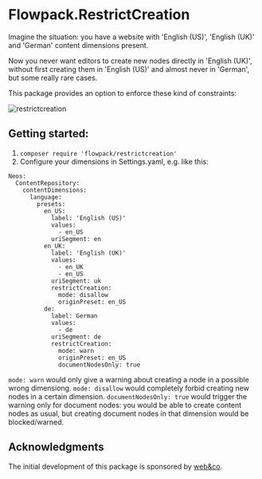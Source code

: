 # Flowpack.RestrictCreation

Imagine the situation: you have a website with 'English (US)', 'English (UK)' and 'German' content dimensions present.

Now you never want editors to create new nodes directly in 'English (UK)', without first creating them in 'English (US)' and almost never in 'German', but some really rare cases.

This package provides an option to enforce these kind of constraints:

![restrictcreation](https://user-images.githubusercontent.com/837032/47265437-80bfcc80-d530-11e8-8e86-d469e2fb7ba7.gif)

## Getting started:

1. `composer require 'flowpack/restrictcreation'`
2. Configure your dimensions in Settings.yaml, e.g. like this:

```
Neos:
  ContentRepository:
    contentDimensions:
      language:
        presets:
          en_US:
            label: 'English (US)'
            values:
              - en_US
            uriSegment: en
          en_UK:
            label: 'English (UK)'
            values:
              - en_UK
              - en_US
            uriSegment: uk
            restrictCreation:
              mode: disallow
              originPreset: en_US
          de:
            label: German
            values:
              - de
            uriSegment: de
            restrictCreation:
              mode: warn
              originPreset: en_US
              documentNodesOnly: true
```

`mode: warn` would only give a warning about creating a node in a possible wrong dimensiong.
`mode: disallow` would completely forbid creating new nodes in a certain dimension.
`documentNodesOnly: true` would trigger the warning only for document nodes: you would be able to create content nodes as usual, but creating document nodes in that dimension would be blocked/warned.

## Acknowledgments

The initial development of this package is sponsored by [web&co](http://webundco.com/).
